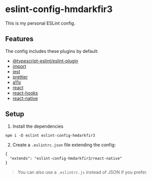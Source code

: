 # eslint-config-hmdarkfir3

This is my personal ESLint config.

## Features

The config includes these plugins by default:

- [@typescript-eslint/eslint-plugin](https://github.com/typescript-eslint/typescript-eslint)
- [import](https://github.com/import-js/eslint-plugin-import)
- [jest](https://github.com/jest-community/eslint-plugin-jest)
- [prettier](https://github.com/prettier/eslint-plugin-prettier)
- [a11y](https://github.com/jsx-eslint/eslint-plugin-jsx-a11y)
- [react](https://github.com/yannickcr/eslint-plugin-react)
- [react-hooks](https://www.npmjs.com/package/eslint-plugin-react-hooks)
- [react-native](https://github.com/intellicode/eslint-plugin-react-native)

## Setup

1. Install the dependencies
```
npm i -D eslint eslint-config-hmdarkfir3
```

2. Create a `.eslintrc.json` file extending the config:
```
{
  "extends": "eslint-config-hmdarkfir3/react-native"
}
```

> You can also use a `.eslintrc.js` instead of JSON if you prefer.
